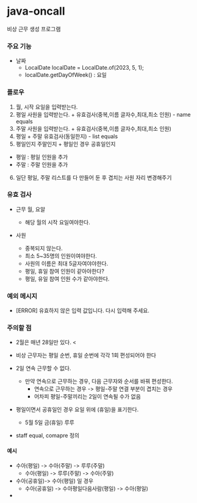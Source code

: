 # java-oncall
비상 근무 생성 프로그램

### 주요 기능
- 날짜 
  - LocalDate localDate = LocalDate.of(2023, 5, 1);
  - localDate.getDayOfWeek() :  요일

### 플로우
1. 월, 시작 요일을 입력받는다.
2. 평일 사원을 입력받는다. + 유효검사(중복,이름 글자수,최대,최소 인원) - name equals
3. 주말 사원을 입력받는다. + 유효검사(중복,이름 글자수,최대,최소 인원)
4. 평일 + 주말 유효검사(동일한지) - list equals
5. 평일인지 주말인지 + 평일인 경우 공휴일인지
  -  평일 : 평일 인원을 추가
 - 주말 : 주말 인원을 추가
6. 일단 평일, 주말 리스트를 다 만들어 둔 후 겹치는 사원 자리 변경해주기

### 유효 검사
- 근무 월, 요알
  - 해당 월의 시작 요일여야한다.

- 사원
  - 중복되지 않는다.
  - 최소 5~35명의 인원이여야한다.
  - 사원의 이름은 최대 5글자여야야한다.
  - 평일, 휴일 참여 인원이 같아야한다?
  - 평일, 유일 참여 인원 수가 같아야한다.

### 예외 메시지
- [ERROR] 유효하지 않은 입력 값입니다. 다시 입력해 주세요.

### 주의할 점
- 2월은 매년 28일만 있다.
<
- 비상 근무자는 평일 순번, 휴일 순번에 각각 1회 편성되어야 한다
- 2일 연속 근무할 수 없다. 
  - 만약 연속으로 근무하는 경우, 다음 근무자와 순서를 바꿔 편성한다.
    - 연속으로 근무하는 경우 -> 평일-주말 연결 부분이 겹치는 경우
    - 어차피 평일-주말끼리는 2일이 연속될 수가 없음

- 평일이면서 공휴일인 경우 요일 위에 (휴일)을 표기한다.
  - 5월 5일 금(휴일) 루루

- staff equal, comapre 정의

#### 예시
- 수아(평일) -> 수아(주말) -> 루루(주말)
  - 수아(평일) -> 루루(주말) -> 수아(주말)
- 수아(공휴일)-> 수아(평일) 일 경우
  - 수아(공휴일) -> 수아평일다음사람(평일) -> 수아(평일)
- 

